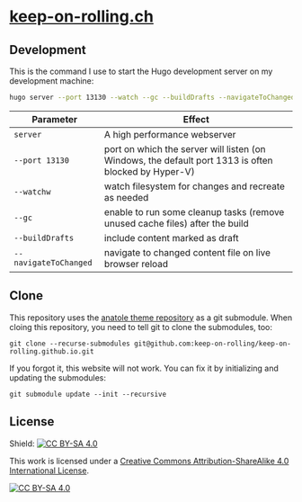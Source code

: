 # [keep-on-rolling.ch](https://keep-on-rolling.ch/)

## Development

This is the command I use to start the Hugo development server on my development machine:

```bash
hugo server --port 13130 --watch --gc --buildDrafts --navigateToChanged
```

| Parameter | Effect |
| --- | --- |
| `server` | A high performance webserver |
| `--port 13130` | port on which the server will listen (on Windows, the default port 1313 is often blocked by Hyper-V)
| `--watchw` | watch filesystem for changes and recreate as needed |
| `--gc` | enable to run some cleanup tasks (remove unused cache files) after the build |
| `--buildDrafts` | include content marked as draft |
| `--navigateToChanged` | navigate to changed content file on live browser reload |

## Clone

This repository uses the [anatole theme repository](https://github.com/lxndrblz/anatole/) as a git submodule. When cloing this repository, you need to tell git to clone the submodules, too:

```raw
git clone --recurse-submodules git@github.com:keep-on-rolling/keep-on-rolling.github.io.git
```

If you forgot it, this website will not work. You can fix it by initializing and updating the submodules:

```raw
git submodule update --init --recursive
```

## License

Shield: [![CC BY-SA 4.0][cc-by-sa-shield]][cc-by-sa]

This work is licensed under a
[Creative Commons Attribution-ShareAlike 4.0 International License][cc-by-sa].

[![CC BY-SA 4.0][cc-by-sa-image]][cc-by-sa]

[cc-by-sa]: http://creativecommons.org/licenses/by-sa/4.0/
[cc-by-sa-image]: https://licensebuttons.net/l/by-sa/4.0/88x31.png
[cc-by-sa-shield]: https://img.shields.io/badge/License-CC%20BY--SA%204.0-lightgrey.svg
